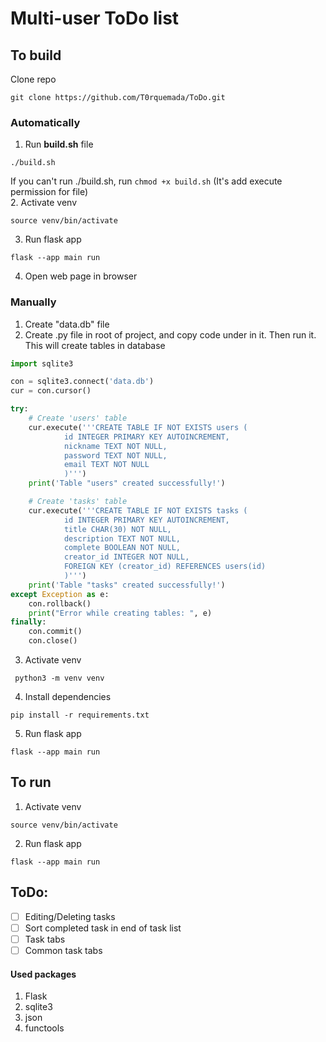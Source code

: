 # Multi-user ToDo list

## To build
Clone repo
```shell
git clone https://github.com/T0rquemada/ToDo.git
```
### Automatically
1. Run **build.sh** file
```shell
./build.sh
```
If you can't run ./build.sh, run ```chmod +x build.sh``` (It's add execute permission for file) <br>
2. Activate venv
```shell
source venv/bin/activate
```
3. Run flask app
```shell
flask --app main run
```
4. Open web page in browser
### Manually
1. Create "data.db" file
2. Create .py file in root of project, and copy code under in it. Then run it. This will create tables in database
```python
import sqlite3

con = sqlite3.connect('data.db')
cur = con.cursor()

try:
    # Create 'users' table
    cur.execute('''CREATE TABLE IF NOT EXISTS users (
            id INTEGER PRIMARY KEY AUTOINCREMENT,
            nickname TEXT NOT NULL,
            password TEXT NOT NULL,
            email TEXT NOT NULL
            )''')
    print('Table "users" created successfully!')

    # Create 'tasks' table
    cur.execute('''CREATE TABLE IF NOT EXISTS tasks (
            id INTEGER PRIMARY KEY AUTOINCREMENT,
            title CHAR(30) NOT NULL,
            description TEXT NOT NULL,
            complete BOOLEAN NOT NULL,
            creator_id INTEGER NOT NULL,
            FOREIGN KEY (creator_id) REFERENCES users(id)
            )''')
    print('Table "tasks" created successfully!')
except Exception as e:
    con.rollback()
    print("Error while creating tables: ", e)
finally:
    con.commit()
    con.close()
```
3. Activate venv
```shell
 python3 -m venv venv
```
4. Install dependencies
```shell
pip install -r requirements.txt
```
5. Run flask app
```shell
flask --app main run
```

## To run
1. Activate venv
```shell
source venv/bin/activate
```
2. Run flask app
```shell
flask --app main run
```
## ToDo:
- [ ] Editing/Deleting tasks
- [ ] Sort completed task in end of task list
- [ ] Task tabs
- [ ] Common task tabs

#### Used packages
1. Flask
2. sqlite3
3. json
4. functools